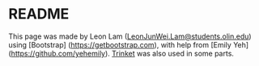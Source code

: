 # README

This page was made by Leon Lam (<LeonJunWei.Lam@students.olin.edu>) using [Bootstrap] (https://getbootstrap.com), with help from [Emily Yeh] (https://github.com/yehemily). [Trinket](https://trinket.io) was also used in some parts.
